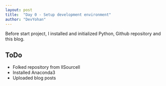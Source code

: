 ```yaml
---
layout: post
title:  "Day 0 - Setup development environment"
author: "DevYohan"
---
```


Before start project, I installed and initialized Python, Github repository and this blog.

## ToDo
- Folked repository from llSourcell
- Installed Anaconda3
- Uploaded blog posts

